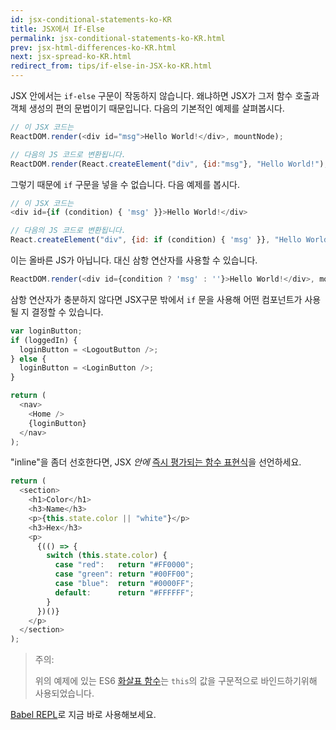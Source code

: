 ```yaml
---
id: jsx-conditional-statements-ko-KR
title: JSX에서 If-Else
permalink: jsx-conditional-statements-ko-KR.html
prev: jsx-html-differences-ko-KR.html
next: jsx-spread-ko-KR.html
redirect_from: tips/if-else-in-JSX-ko-KR.html
---
```


JSX 안에서는 `if-else` 구문이 작동하지 않습니다. 왜냐하면 JSX가 그저 함수 호출과 객체 생성의 편의 문법이기 때문입니다. 다음의 기본적인 예제를 살펴봅시다.

```js
// 이 JSX 코드는
ReactDOM.render(<div id="msg">Hello World!</div>, mountNode);

// 다음의 JS 코드로 변환됩니다.
ReactDOM.render(React.createElement("div", {id:"msg"}, "Hello World!"), mountNode);
```

그렇기 때문에 `if` 구문을 넣을 수 없습니다. 다음 예제를 봅시다.

```js
// 이 JSX 코드는
<div id={if (condition) { 'msg' }}>Hello World!</div>

// 다음의 JS 코드로 변환됩니다.
React.createElement("div", {id: if (condition) { 'msg' }}, "Hello World!");
```

이는 올바른 JS가 아닙니다. 대신 삼항 연산자를 사용할 수 있습니다.

```js
ReactDOM.render(<div id={condition ? 'msg' : ''}>Hello World!</div>, mountNode);
```

삼항 연산자가 충분하지 않다면 JSX구문 밖에서 `if` 문을 사용해 어떤 컴포넌트가 사용될 지 결정할 수 있습니다.

```js
var loginButton;
if (loggedIn) {
  loginButton = <LogoutButton />;
} else {
  loginButton = <LoginButton />;
}

return (
  <nav>
    <Home />
    {loginButton}
  </nav>
);
```

"inline"을 좀더 선호한다면, JSX _안에_ [즉시 평가되는 함수 표현식](https://en.wikipedia.org/wiki/Immediately-invoked_function_expression)을 선언하세요.

```js
return (
  <section>
    <h1>Color</h1>
    <h3>Name</h3>
    <p>{this.state.color || "white"}</p>
    <h3>Hex</h3>
    <p>
      {(() => {
        switch (this.state.color) {
          case "red":   return "#FF0000";
          case "green": return "#00FF00";
          case "blue":  return "#0000FF";
          default:      return "#FFFFFF";
        }
      })()}
    </p>
  </section>
);
```

> 주의:
>
> 위의 예제에 있는 ES6 [화살표 함수](https://developer.mozilla.org/en-US/docs/Web/JavaScript/Reference/Functions/Arrow_functions)는 `this`의 값을 구문적으로 바인드하기위해 사용되었습니다.

[Babel REPL](https://babeljs.io/repl/)로 지금 바로 사용해보세요.
